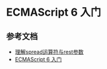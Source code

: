 # ECMAScript 6 入门

## 参考文档
- [理解spread运算符与rest参数](https://www.cnblogs.com/tugenhua0707/p/7476625.html)
- [ECMAScript 6 入门](http://es6.ruanyifeng.com/#docs/proxy)


